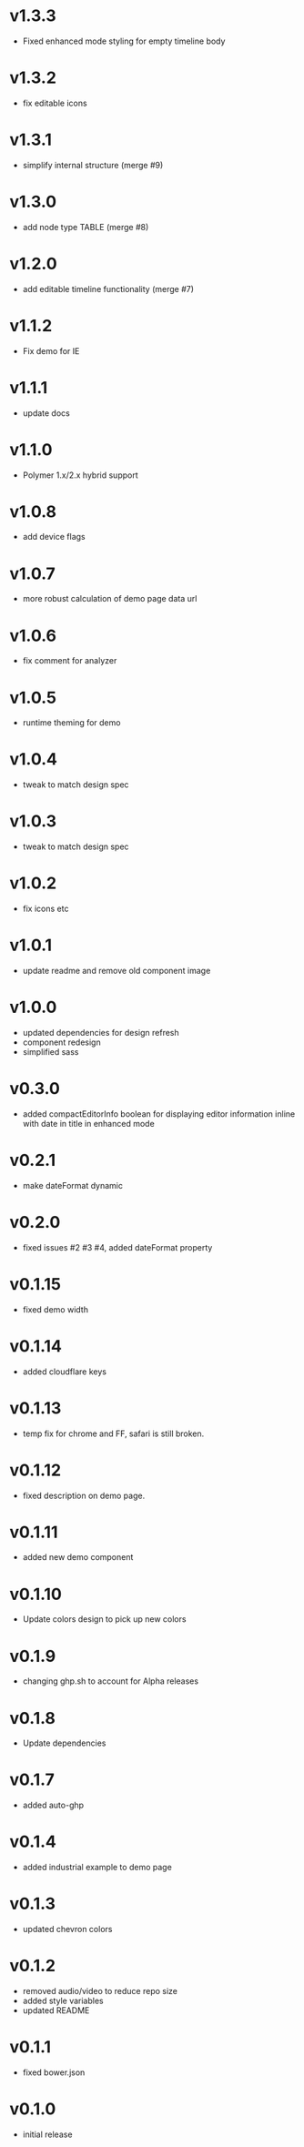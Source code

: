 v1.3.3
==================
* Fixed enhanced mode styling for empty timeline body

v1.3.2
==================
* fix editable icons

v1.3.1
==================
* simplify internal structure (merge #9)

v1.3.0
==================
* add node type TABLE (merge #8)

v1.2.0
==================
* add editable timeline functionality (merge #7)

v1.1.2
==================
* Fix demo for IE

v1.1.1
==================
* update docs

v1.1.0
==================
* Polymer 1.x/2.x hybrid support

v1.0.8
==================
* add device flags

v1.0.7
==================
* more robust calculation of demo page data url

v1.0.6
==================
* fix comment for analyzer

v1.0.5
==================
* runtime theming for demo

v1.0.4
==================
* tweak to match design spec

v1.0.3
==================
* tweak to match design spec

v1.0.2
==================
* fix icons etc

v1.0.1
==================
* update readme and remove old component image

v1.0.0
==================
* updated dependencies for design refresh
* component redesign
* simplified sass

v0.3.0
==================
* added compactEditorInfo boolean for displaying editor information inline with date in title in enhanced mode

v0.2.1
==================
* make dateFormat dynamic

v0.2.0
==================
* fixed issues #2 #3 #4, added dateFormat property

v0.1.15
==================
* fixed demo width

v0.1.14
==================
* added cloudflare keys

v0.1.13
==================
* temp fix for chrome and FF, safari is still broken.

v0.1.12
==================
* fixed description on demo page.

v0.1.11
==================
* added new demo component

v0.1.10
==================
* Update colors design to pick up new colors

v0.1.9
==================
* changing ghp.sh to account for Alpha releases

v0.1.8
==================
* Update dependencies

v0.1.7
==================
* added auto-ghp

v0.1.4
==================
* added industrial example to demo page

v0.1.3
==================
* updated chevron colors

v0.1.2
==================
* removed audio/video to reduce repo size
* added style variables
* updated README

v0.1.1
==================
* fixed bower.json

v0.1.0
==================
* initial release
